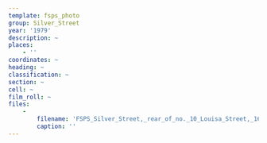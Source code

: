 ```yaml
---
template: fsps_photo
group: Silver_Street
year: '1979'
description: ~
places:
    - ''
coordinates: ~
heading: ~
classification: ~
section: ~
cell: ~
film_roll: ~
files:
    -
        filename: 'FSPS_Silver_Street,_rear_of_no._10_Louisa_Street,_16-1-A_1979.png'
        caption: ''
---
```

